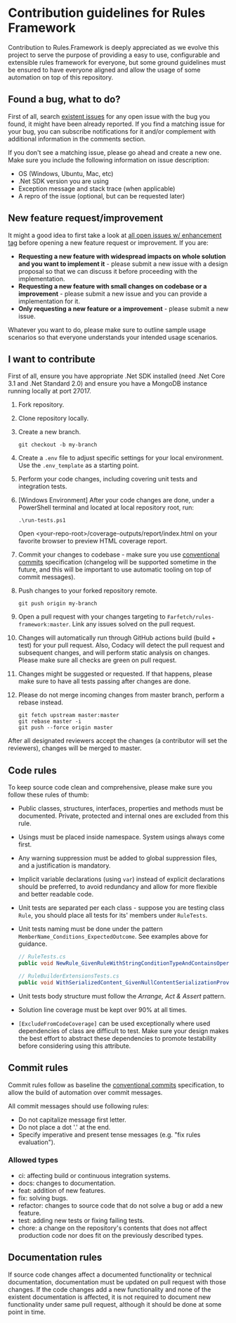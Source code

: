 # Contribution guidelines for Rules Framework

Contribution to Rules.Framework is deeply appreciated as we evolve this project to serve the purpose of providing a easy to use, configurable and extensible rules framework for everyone, but some ground guidelines must be ensured to have everyone aligned and allow the usage of some automation on top of this repository.

## Found a bug, what to do?

First of all, search [existent issues](https://github.com/luispfgarces/rules-framework/issues?q=is%3Aissue+is%3Aopen+label%3Abug+) for any open issue with the bug you found, it might have been already reported. If you find a matching issue for your bug, you can subscribe notifications for it and/or complement with additional information in the comments section.

If you don't see a matching issue, please go ahead and create a new one. Make sure you include the following information on issue description:

*   OS (Windows, Ubuntu, Mac, etc)
*   .Net SDK version you are using
*   Exception message and stack trace (when applicable)
*   A repro of the issue (optional, but can be requested later)

## New feature request/improvement

It might a good idea to first take a look at [all open issues w/ enhancement tag](https://github.com/luispfgarces/rules-framework/issues?q=is%3Aissue+is%3Aopen+label%3Aenhancement+) before opening a new feature request or improvement. If you are:

*   **Requesting a new feature with widespread impacts on whole solution and you want to implement it** - please submit a new issue with a design proposal so that we can discuss it before proceeding with the implementation.
*   **Requesting a new feature with small changes on codebase or a improvement** - please submit a new issue and you can provide a implementation for it.
*   **Only requesting a new feature or a improvement** - please submit a new issue.

Whatever you want to do, please make sure to outline sample usage scenarios so that everyone understands your intended usage scenarios.

## I want to contribute

First of all, ensure you have appropriate .Net SDK installed (need .Net Core 3.1 and .Net Standard 2.0) and ensure you have a MongoDB instance running locally at port 27017.

1.  Fork repository.

2.  Clone repository locally.

3.  Create a new branch.

    ```shell
    git checkout -b my-branch
    ```

4.  Create a `.env` file to adjust specific settings for your local environment. Use the `.env_template` as a starting point.

5.  Perform your code changes, including covering unit tests and integration tests.

6.  \[Windows Environment] After your code changes are done, under a PowerShell terminal and located at local repository root, run:

    ```shell
    .\run-tests.ps1
    ```

    Open \<your-repo-root>/coverage-outputs/report/index.html on your favorite browser to preview HTML coverage report.

7.  Commit your changes to codebase - make sure you use [conventional commits](https://www.conventionalcommits.org/en/v1.0.0/) specification (changelog will be supported sometime in the future, and this will be important to use automatic tooling on top of commit messages).

8.  Push changes to your forked repository remote.

    ```shell
    git push origin my-branch
    ```

9.  Open a pull request with your changes targeting to `Farfetch/rules-framework:master`. Link any issues solved on the pull request.

10. Changes will automatically run through GitHub actions build (build + test) for your pull request. Also, Codacy will detect the pull request and subsequent changes, and will perform static analysis on changes. Please make sure all checks are green on pull request.

11. Changes might be suggested or requested. If that happens, please make sure to have all tests passing after changes are done.

12. Please do not merge incoming changes from master branch, perform a rebase instead.

    ```shell
    git fetch upstream master:master
    git rebase master -i
    git push --force origin master
    ```

After all designated reviewers accept the changes (a contributor will set the reviewers), changes will be merged to master.

## Code rules

To keep source code clean and comprehensive, please make sure you follow these rules of thumb:

*   Public classes, structures, interfaces, properties and methods must be documented. Private, protected and internal ones are excluded from this rule.

*   Usings must be placed inside namespace. System usings always come first.

*   Any warning suppression must be added to global suppression files, and a justification is mandatory.

*   Implicit variable declarations (using `var`) instead of explicit declarations should be preferred, to avoid redundancy and allow for more flexible and better readable code.

*   Unit tests are separated per each class - suppose you are testing class `Rule`, you should place all tests for its' members under `RuleTests`.

*   Unit tests naming must be done under the pattern `MemberName_Conditions_ExpectedOutcome`. See examples above for guidance.

    ```csharp
    // RuleTests.cs
    public void NewRule_GivenRuleWithStringConditionTypeAndContainsOperator_BuildsAndReturnsRule() { }

    // RuleBuilderExtensionsTests.cs
    public void WithSerializedContent_GivenNullContentSerializationProvider_ThrowsArgumentNullException() { }
    ```

*   Unit tests body structure must follow the *Arrange, Act & Assert* pattern.

*   Solution line coverage must be kept over 90% at all times.

*   `[ExcludeFromCodeCoverage]` can be used exceptionally where used dependencies of class are difficult to test. Make sure your design makes the best effort to abstract these dependencies to promote testability before considering using this attribute.

## Commit rules

Commit rules follow as baseline the [conventional commits](https://www.conventionalcommits.org/en/v1.0.0/) specification, to allow the build of automation over commit messages.

All commit messages should use following rules:

*   Do not capitalize message first letter.
*   Do not place a dot '.' at the end.
*   Specify imperative and present tense messages (e.g. "fix rules evaluation").

### Allowed types

*   ci: affecting build or continuous integration systems.
*   docs: changes to documentation.
*   feat: addition of new features.
*   fix: solving bugs.
*   refactor: changes to source code that do not solve a bug or add a new feature.
*   test: adding new tests or fixing failing tests.
*   chore: a change on the repository's contents that does not affect production code nor does fit on the previously described types.

## Documentation rules

If source code changes affect a documented functionality or technical documentation, documentation must be updated on pull request with those changes. If the code changes add a new functionality and none of the existent documentation is affected, it is not required to document new functionality under same pull request, although it should be done at some point in time.
